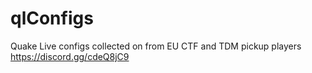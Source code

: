 # qlConfigs
Quake Live configs collected on from EU CTF and TDM pickup players https://discord.gg/cdeQ8jC9
